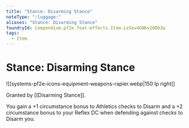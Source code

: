 ```yaml
---
title: "Stance: Disarming Stance"
noteType: ":luggage:"
aliases: "Stance: Disarming Stance"
foundryId: Compendium.pf2e.feat-effects.Item.LxSev4GNKv26DbZw
tags:
  - Item
---
```


# Stance: Disarming Stance
![[systems-pf2e-icons-equipment-weapons-rapier.webp|150 lp right]]

Granted by [[Disarming Stance]].

You gain a +1 circumstance bonus to Athletics checks to Disarm and a +2 circumstance bonus to your Reflex DC when defending against checks to Disarm you.
